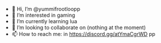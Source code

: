 - 👋 Hi, I’m @yummifrootloopp
- 👀 I’m interested in gaming
- 🌱 I’m currently learning lua
- 💞️ I’m looking to collaborate on (nothing at the moment)
- 📫 How to reach me: in https://discord.gg/atYmaCgrWD
pp
